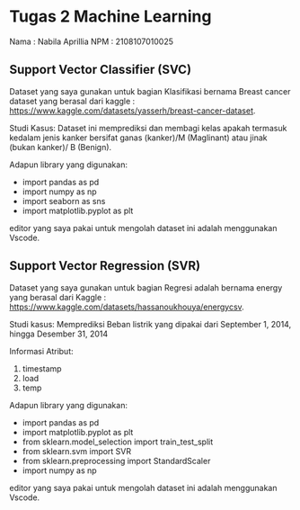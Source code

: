 # Tugas 2 Machine Learning
Nama : Nabila Aprillia
NPM  : 2108107010025

## Support Vector Classifier (SVC)
Dataset yang saya gunakan untuk bagian Klasifikasi bernama Breast cancer dataset yang berasal dari kaggle : https://www.kaggle.com/datasets/yasserh/breast-cancer-dataset. 

Studi Kasus: Dataset ini memprediksi dan membagi kelas apakah termasuk kedalam jenis kanker bersifat ganas (kanker)/M (Maglinant) atau jinak (bukan kanker)/ B (Benign). 

Adapun library yang digunakan:
* import pandas as pd
* import numpy as np
* import seaborn as sns
* import matplotlib.pyplot as plt

editor yang saya pakai untuk mengolah dataset ini adalah menggunakan Vscode.

## Support Vector Regression (SVR)
Dataset yang saya gunakan untuk bagian Regresi adalah bernama energy yang berasal dari Kaggle : https://www.kaggle.com/datasets/hassanoukhouya/energycsv.

Studi kasus: Memprediksi Beban listrik yang dipakai dari September 1, 2014, hingga Desember 31, 2014

Informasi Atribut: 
1. timestamp
2. load
3. temp
   
Adapun library yang digunakan:
* import pandas as pd
* import matplotlib.pyplot as plt
* from sklearn.model_selection import train_test_split
* from sklearn.svm import SVR
* from sklearn.preprocessing import StandardScaler
* import numpy as np

editor yang saya pakai untuk mengolah dataset ini adalah menggunakan Vscode.
